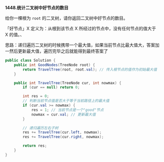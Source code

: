 **1448.统计二叉树中好节点的数目**

给你一棵根为 `root` 的二叉树，请你返回二叉树中好节点的数目。

「好节点」X 定义为：从根到该节点 X 所经过的节点中，没有任何节点的值大于 X 的值。、

思路：递归遍历二叉树的时候携带一个最大值，如果当前节点比最大值大，答案加一然后更新最大值，遍历完毕之后就能得到最终答案了

```c#
public class Solution {
    public int GoodNodes(TreeNode root) {
        return TravelTree(root, root.val); // 传入根节点的值作为初始最大值
    }

    public int TravelTree(TreeNode cur, int nowmax) {
        if (cur == null) return 0;

        int res = 0;
        // 判断当前节点值是否大于等于当前路径上的最大值
        if (cur.val >= nowmax) {
            res = 1; // 当前节点是一个"good"节点
            nowmax = cur.val; // 更新最大值
        }

        // 递归遍历左右子树
        res += TravelTree(cur.left, nowmax);
        res += TravelTree(cur.right, nowmax);

        return res;
    }
}

```

